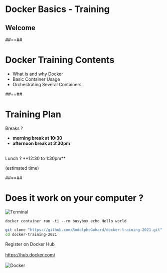<!-- .slide: class="first-slide" d-sfeir-level="2" d-sfeir-techno="docker" -->

# **Docker Basics - Training**

## **Welcome**


##==##
# **Docker Training Contents**

* What is and why Docker
* Basic Container Usage
* Orchestrating Several Containers 


##==##

# Training Plan

Breaks ?
* **morning break at 10:30**
* **afternoon break at 3:30pm**

<br>
Lunch ?
**12:30 to 1:30pm**<br />

(estimated time)

##==##


<!-- .slide: class="sfeir-bg-white-1 with-code big-code" -->

# Does it work on your computer ?

<div class="center">
  <img src="./assets/images/icon/terminal.png" alt="Terminal">
</div>

```docker
docker container run -ti --rm busybox echo Hello world
```

```bash
git clone "https://github.com/RodolpheGohard/docker-training-2021.git"
cd docker-training-2021
```

<p class="center">
Register on Docker Hub
<br><br>
<a href="https://hub.docker.com/" target="_blank" rel="noopener noreferrer">https://hub.docker.com/</a>
<br><br>
<img src="./assets/images/docker.png" alt="Docker">
</p>
